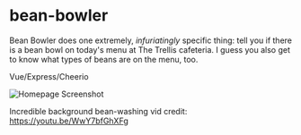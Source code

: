 # bean-bowler

Bean Bowler does one extremely, _infuriatingly_ specific thing: tell you if there is
a bean bowl on today's menu at The Trellis cafeteria. I guess you also get to know
what types of beans are on the menu, too.

Vue/Express/Cheerio

![Homepage Screenshot](https://i.imgur.com/fjpassa.png)

Incredible background bean-washing vid credit: https://youtu.be/WwY7bfGhXFg
